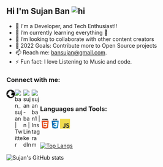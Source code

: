 ## Hi I'm Sujan Ban <img src="https://user-images.githubusercontent.com/1303154/88677602-1635ba80-d120-11ea-84d8-d263ba5fc3c0.gif" width="28px" alt="hi">

- 🔭 I'm a Developer, and Tech Enthusiast!!
- 🌱 I’m currently learning everything 🤣
- 👯 I’m looking to collaborate with other content creators
- 🥅 2022 Goals: Contribute more to Open Source projects
- 📫 Reach me: bansujan@gmail.com.
- ⚡ Fun fact: I love Listening to Music and code.


### Connect with me:

[<img align="left" alt="sujanban.com.np" width="22px" src="https://raw.githubusercontent.com/iconic/open-iconic/master/svg/globe.svg" />][website]
[<img align="left" alt="ban_sujan | Twitter" width="22px" src="https://cdn.jsdelivr.net/npm/simple-icons@v3/icons/twitter.svg" />][twitter]
[<img align="left" alt="sujan-ban | LinkedIn" width="22px" src="https://cdn.jsdelivr.net/npm/simple-icons@v3/icons/linkedin.svg" />][linkedin]
[<img align="left" alt="sujanban1 | Instagram" width="22px" src="https://cdn.jsdelivr.net/npm/simple-icons@v3/icons/instagram.svg" />][instagram]
<br>

### Languages and Tools:

<img align="left" alt="HTML5" width="26px" src="https://raw.githubusercontent.com/github/explore/80688e429a7d4ef2fca1e82350fe8e3517d3494d/topics/html/html.png" />
<img align="left" alt="CSS3" width="26px" src="https://raw.githubusercontent.com/github/explore/80688e429a7d4ef2fca1e82350fe8e3517d3494d/topics/css/css.png" />
<img align="left" alt="JavaScript" width="26px" src="https://raw.githubusercontent.com/github/explore/80688e429a7d4ef2fca1e82350fe8e3517d3494d/topics/javascript/javascript.png" />
<br>

[website]: https://sujanban.com.np
[twitter]: https://twitter.com/ban_sujan
[instagram]: https://instagram.com/sujanban1
[linkedin]: https://linkedin.com/in/sujan-ban
<br>

[![Top Langs](https://github-readme-stats.vercel.app/api/top-langs/?username=Sujanban&layout=compact)](https://github.com/Sujanban/github-readme-stats)
<br>

![Sujan's GitHub stats](https://github-readme-stats.vercel.app/api?username=Sujanban&show_icons=true&theme=radical)
